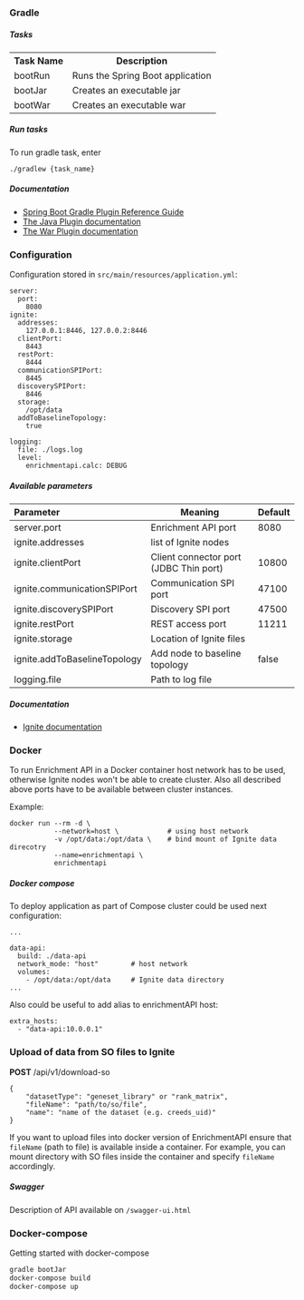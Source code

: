 ### Gradle

##### Tasks

<table>
    <tr>
        <th>Task Name</th>
        <th>Description</th>
    </tr>
    <tr>
        <td>bootRun</td>
        <td>Runs the Spring Boot application</td>
    </tr>
    <tr>
        <td>bootJar</td>
        <td>Creates an executable jar</td>
    </tr>
    <tr>
        <td>bootWar</td>
        <td>Creates an executable war</td>
    </tr>
</table>

##### Run tasks

To run gradle task, enter
```text
./gradlew {task_name}
```

##### Documentation

- <a href="https://docs.spring.io/spring-boot/docs/current/gradle-plugin/reference/pdf/spring-boot-gradle-plugin-reference.pdf">Spring Boot Gradle Plugin Reference Guide</a><br>
- <a href="https://docs.gradle.org/current/userguide/java_plugin.html">The Java Plugin documentation</a><br>
- <a href="https://docs.gradle.org/current/userguide/war_plugin.html">The War Plugin documentation</a><br>




### Configuration

Configuration stored in  `src/main/resources/application.yml`:

```
server:
  port:
    8080
ignite:
  addresses:
    127.0.0.1:8446, 127.0.0.2:8446
  clientPort:
    8443
  restPort:
    8444
  communicationSPIPort:
    8445
  discoverySPIPort:
    8446
  storage:
    /opt/data
  addToBaselineTopology:
    true

logging:
  file: ./logs.log
  level:
    enrichmentapi.calc: DEBUG
```


##### Available parameters 

| Parameter | Meaning | Default |
|:-----------|---------|---------|
| server.port                  | Enrichment API port         | 8080 |
| ignite.addresses             | list of Ignite nodes        |  |
| ignite.clientPort            | Client connector port (JDBC Thin port) | 10800 |
| ignite.communicationSPIPort  | Communication SPI port      | 47100 |
| ignite.discoverySPIPort      | Discovery SPI port          | 47500 |
| ignite.restPort              | REST access port            | 11211 |
| ignite.storage               | Location of Ignite files    |  |
| ignite.addToBaselineTopology | Add node to baseline topology | false |
| logging.file                 | Path to log file            |       |

##### Documentation
- <a href="https://apacheignite.readme.io/docs">Ignite documentation</a><br>

### Docker

To run Enrichment API in a Docker container host network has to be used, otherwise Ignite nodes won't be able
to create cluster. Also all described above ports have to be available between cluster instances.

Example:
```
docker run --rm -d \
           --network=host \            # using host network
           -v /opt/data:/opt/data \    # bind mount of Ignite data direcotry
           --name=enrichmentapi \
           enrichmentapi
```

##### Docker compose
To deploy application as part of Compose cluster could be used next configuration:
```
...

data-api:
  build: ./data-api
  network_mode: "host"        # host network
  volumes:
    - /opt/data:/opt/data     # Ignite data directory
...
```

Also could be useful to add alias to enrichmentAPI host:
```
extra_hosts:
  - "data-api:10.0.0.1"
```


### Upload of data from SO files to Ignite

**POST** /api/v1/download-so

```text
{
	"datasetType": "geneset_library" or "rank_matrix",
	"fileName": "path/to/so/file",
	"name": "name of the dataset (e.g. creeds_uid)"
}
```

If you want to upload files into docker version of EnrichmentAPI ensure that `fileName` (path to file) is
available inside a container. For example, you can mount directory with SO files inside the container and specify  `fileName` 
accordingly.

##### Swagger

Description of API available on `/swagger-ui.html`


### Docker-compose
Getting started with docker-compose

```bash
gradle bootJar
docker-compose build
docker-compose up
```

